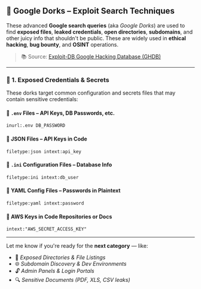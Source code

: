 
## 🧠 Google Dorks – Exploit Search Techniques

These advanced **Google search queries** (aka *Google Dorks*) are used to find **exposed files**, **leaked credentials**, **open directories**, **subdomains**, and other juicy info that shouldn't be public. These are widely used in **ethical hacking**, **bug bounty**, and **OSINT** operations.

> 📚 Source: [Exploit-DB Google Hacking Database (GHDB)](https://www.exploit-db.com/google-hacking-database)

---

### 🔐 1. **Exposed Credentials & Secrets**

These dorks target common configuration and secrets files that may contain sensitive credentials:

#### 🔸 `.env` Files – API Keys, DB Passwords, etc.

```dork
inurl:.env DB_PASSWORD
```

#### 🔸 JSON Files – API Keys in Code

```dork
filetype:json intext:api_key
```

#### 🔸 `.ini` Configuration Files – Database Info

```dork
filetype:ini intext:db_user
```

#### 🔸 YAML Config Files – Passwords in Plaintext

```dork
filetype:yaml intext:password
```

#### 🔸 AWS Keys in Code Repositories or Docs

```dork
intext:"AWS_SECRET_ACCESS_KEY"
```

---

Let me know if you're ready for the **next category** — like:

* 📁 *Exposed Directories & File Listings*
* 🌐 *Subdomain Discovery & Dev Environments*
* 🔓 *Admin Panels & Login Portals*
* 🔍 *Sensitive Documents (PDF, XLS, CSV leaks)*


